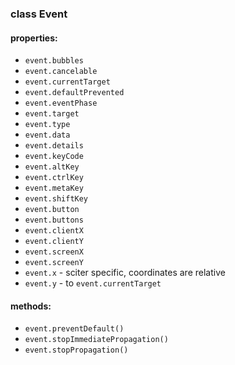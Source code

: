 ### class Event



#### properties:

* `event.bubbles`
* `event.cancelable`
* `event.currentTarget`
* `event.defaultPrevented`
* `event.eventPhase`
* `event.target`
* `event.type`
* `event.data`
* `event.details`
* `event.keyCode`
* `event.altKey`
* `event.ctrlKey`
* `event.metaKey`
* `event.shiftKey`
* `event.button`
* `event.buttons`
* `event.clientX`
* `event.clientY`
* `event.screenX`
* `event.screenY`
* `event.x` - sciter specific, coordinates are relative
* `event.y` - to `event.currentTarget`   


#### methods:

* `event.preventDefault()`
* `event.stopImmediatePropagation()`
* `event.stopPropagation()`

